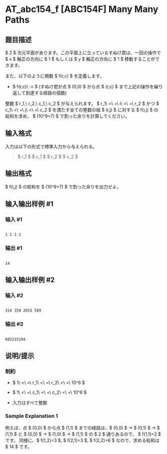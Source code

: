 # AT_abc154_f [ABC154F] Many Many Paths

## 题目描述

[problemUrl]: https://atcoder.jp/contests/abc154/tasks/abc154_f

$ 2 $ 次元平面があります。この平面上に立っているすぬけ君は、一回の操作で $ x $ 軸正の方向に $ 1 $ もしくは $ y $ 軸正の方向に $ 1 $ 移動することができます。

また、以下のように関数 $ f(r,c) $ を定義します。

- $ f(r,c)\ := $ (すぬけ君が点 $ (0,0) $ から点 $ (r,c) $ まで上記の操作を繰り返して到達する経路の個数)

整数 $ r_1,\ r_2,\ c_1,\ c_2 $ が与えられます。 $ r_1\ <\ =\ i\ <\ =\ r_2 $ かつ $ c_1\ <\ =\ j\ <\ =\ c_2 $ を満たす全ての整数の組 $ (i,j) $ に対する $ f(i,j) $ の 総和を求め、 $ (10^9+7) $ で割った余りを計算してください。

## 输入格式

入力は以下の形式で標準入力から与えられる。

> $ r_1 $ $ c_1 $ $ r_2 $ $ c_2 $

## 输出格式

$ f(i,j) $ の総和を $ (10^9+7) $ で割った余りを出力せよ。

## 输入输出样例 #1

### 输入 #1

```
1 1 2 2
```

### 输出 #1

```
14
```

## 输入输出样例 #2

### 输入 #2

```
314 159 2653 589
```

### 输出 #2

```
602215194
```

## 说明/提示

### 制約

- $ 1\ <\ =\ r_1\ <\ =\ r_2\ <\ =\ 10^6 $
- $ 1\ <\ =\ c_1\ <\ =\ c_2\ <\ =\ 10^6 $
- 入力はすべて整数

### Sample Explanation 1

例えば、点 $ (0,0) $ から点 $ (1,1) $ までの経路は、$ (0,0) $ → $ (0,1) $ → $ (1,1) $ と $ (0,0) $ → $ (1,0) $ → $ (1,1) $ の $ 2 $ 通りあるので、 $ f(1,1)=2 $ です。 同様に、$ f(1,2)=3 $, $ f(2,1)=3 $, $ f(2,2)=6 $ なので、求める総和は $ 14 $ です。